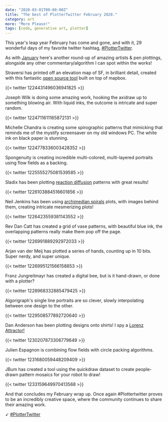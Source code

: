 ```yaml
---
date: "2020-03-01T09:00:00Z"
title: "The best of PlotterTwitter February 2020."
category: art
more: "More Please!"
tags: [code, generative art, plotter]
---
```


This year's leap year February has come and gone, and with it, 29 wonderful days of my favorite twitter hashtag, [#PlotterTwitter](https://twitter.com/search?q=plottertwitter&src=typed_query).

As with [January](https://inspiring.online/the-best-of-plottertwitter-from-january-2020./) here's another round-up of amazing artists & pen plottings, alongside any other commentary/algorithm I can spot within the works!

Straversi has printed off an elevation map of SF, in brilliant detail, created with this fantastic [open source tool](https://anvaka.github.io/peak-map/#7.68/47.727/-122.574) built on top of mapbox.

{{< twitter 1224431496036941825 >}}

Joseph Wilk is doing some amazing work, hooking the axidraw up to something blowing air. With liquid inks, the outcome is intricate and super random.

{{< twitter 1224711611165872131 >}}

Michelle Chandra is creating some spirographic patterns that mimicking that reminds me of the mystify screensaver on my old windows PC. The white ink on black paper is stunning.

{{< twitter 1224778336003428352 >}}

Spongenuity is creating incredible multi-colored, multi-layered portraits using flow fields as a backing.

{{< twitter 1225555275081539585 >}}

Sladix has been plotting [reaction diffusion](https://en.wikipedia.org/wiki/Reaction%E2%80%93diffusion_system) patterns with great results!

{{< twitter 1226103884516601856 >}}

Neil Jenkins has been using [archimedian spirals](http://mathworld.wolfram.com/ArchimedeanSpiral.html) plots, with images behind them, creating intricate mesmerizing plots!

{{< twitter 1226423559381143552 >}}

<!--more-->

Rev Dan Catt has created a grid of vase patterns, with beautiful blue ink, the overlapping patterns really make them pop off the page.

{{< twitter 1226991889292972033 >}}

Arjan van der Meij has plotted a series of hands, counting up in 10 bits. Super nerdy, and super unique.

{{< twitter 1226995121566158853 >}}

Franz Jungreitmayr has created a digital bee, but is it hand-drawn, or done with a plotter?

{{< twitter 1228968332885479425 >}}

Algorigraph's single line portraits are so clever, slowly interpolating between one design to the other.

{{< twitter 1229508577892720640 >}}

Dan Anderson has been plotting designs onto shirts! I spy a [Lorenz Attractor!](https://en.wikipedia.org/wiki/Lorenz_system)

{{< twitter 1230207873306779649 >}}

Julien Espagnon is combining flow fields with circle packing algorithms.

{{< twitter 1231680059448209409 >}}

JBum has created a tool using the quickdraw dataset to create people-drawn pattern mosaics for your robot to draw!

{{< twitter 1233159649970413568 >}}

And that concludes my February wrap up. Once again #Plottertwitter proves to be an incredibly creative space, where the community continues to share their amazing work.

➶ [#PlotterTwitter](https://twitter.com/search?q=plottertwitter&src=typed_query)
